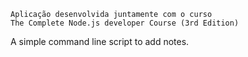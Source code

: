 ```
Aplicação desenvolvida juntamente com o curso 
The Complete Node.js developer Course (3rd Edition)
```

A simple command line script to add notes.